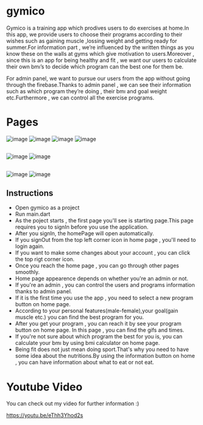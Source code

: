 # gymico
Gymico is a training app which prodives users to do exercises at home.In this app, 
we provide users to choose their programs according to their wishes such as gaining 
muscle ,lossing weight and getting ready for summer.For information part , we’re 
influenced by the written things as you know these on the walls at gyms which give 
motivation to users.Moreover , since this is an app for being healthy and fit , we 
want our users to calculate their own bmı’s to decide which program can the best 
one for them be.

For admin panel, we want to pursue our users from the app without going through 
the firebase.Thanks to admin panel , we can see their information such as which 
program they’re doing , their bmı and goal weight etc.Furthermore , we can control 
all the exercise programs.

# Pages
![image](https://user-images.githubusercontent.com/76843587/216730058-6f4e3732-2967-49b9-beb5-9041004ea28b.png)
![image](https://user-images.githubusercontent.com/76843587/216730120-28571e39-b5a7-4eb3-9b0a-ed72cd852119.png)
![image](https://user-images.githubusercontent.com/76843587/216730358-314b08e9-864d-45ad-b053-26cea8e43732.png)
![image](https://user-images.githubusercontent.com/76843587/216730762-77aaa8df-3ec7-4963-be4c-3aedefc74b0c.png)

##

![image](https://user-images.githubusercontent.com/76843587/216730276-3b048323-916d-4d48-82ea-82cff1ead2d6.png)
![image](https://user-images.githubusercontent.com/76843587/216730824-2ed48f96-0e95-4112-9ec2-0efb4404a869.png)
##
![image](https://user-images.githubusercontent.com/76843587/216730855-b42d143d-1acf-48e8-830b-3bbfaf1bf6fb.png)
![image](https://user-images.githubusercontent.com/76843587/216730884-33ae883a-ac7c-49b0-a547-7887df730376.png)
## Instructions
- Open gymico as a project
- Run main.dart
- As the poject starts , the first page you'll see is starting page.This page requires you to
signIn before you use the application.
- After you signIn, the homePage will open automatically.
- If you signOut from the top left corner icon in home page , you'll need to login again.
- If you want to make some changes about your account , you can click the top rigt corner icon.
- Once you reach the home page , you can go through other pages smoothly.
- Home page appearence depends on whether you're an admin or not.
- If you're an admin , you can control the users and programs information thanks to admin panel.
- If it is the first time you use the app , you need to select a new program button on home page.
- According to your personal features(male-female),your goal(gain muscle etc.) you can find 
the best program for you.
- After you get your program , you can reach it by see your program button on home page.
In this page , you can find the gifs and times.
- If you're not sure about which program the best for you is, you can calculate your bmı by
using bmi calculator on home page.
- Being fit does not just mean doing sport.That's why you need to have some idea about
the nutritions.By using the information button on home , you can have information about what to 
eat or not eat.

# Youtube Video
You can check out my video for further information :)

https://youtu.be/eThh3Yhod2s







